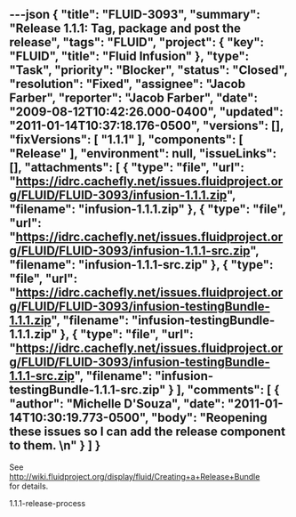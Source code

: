 ---json
{
  "title": "FLUID-3093",
  "summary": "Release 1.1.1: Tag, package and post the release",
  "tags": "FLUID",
  "project": {
    "key": "FLUID",
    "title": "Fluid Infusion"
  },
  "type": "Task",
  "priority": "Blocker",
  "status": "Closed",
  "resolution": "Fixed",
  "assignee": "Jacob Farber",
  "reporter": "Jacob Farber",
  "date": "2009-08-12T10:42:26.000-0400",
  "updated": "2011-01-14T10:37:18.176-0500",
  "versions": [],
  "fixVersions": [
    "1.1.1"
  ],
  "components": [
    "Release"
  ],
  "environment": null,
  "issueLinks": [],
  "attachments": [
    {
      "type": "file",
      "url": "https://idrc.cachefly.net/issues.fluidproject.org/FLUID/FLUID-3093/infusion-1.1.1.zip",
      "filename": "infusion-1.1.1.zip"
    },
    {
      "type": "file",
      "url": "https://idrc.cachefly.net/issues.fluidproject.org/FLUID/FLUID-3093/infusion-1.1.1-src.zip",
      "filename": "infusion-1.1.1-src.zip"
    },
    {
      "type": "file",
      "url": "https://idrc.cachefly.net/issues.fluidproject.org/FLUID/FLUID-3093/infusion-testingBundle-1.1.1.zip",
      "filename": "infusion-testingBundle-1.1.1.zip"
    },
    {
      "type": "file",
      "url": "https://idrc.cachefly.net/issues.fluidproject.org/FLUID/FLUID-3093/infusion-testingBundle-1.1.1-src.zip",
      "filename": "infusion-testingBundle-1.1.1-src.zip"
    }
  ],
  "comments": [
    {
      "author": "Michelle D'Souza",
      "date": "2011-01-14T10:30:19.773-0500",
      "body": "Reopening these issues so I can add the release component to them.&#x20;\n"
    }
  ]
}
---
See \
<http://wiki.fluidproject.org/display/fluid/Creating+a+Release+Bundle>\
for details.

1.1.1-release-process

        